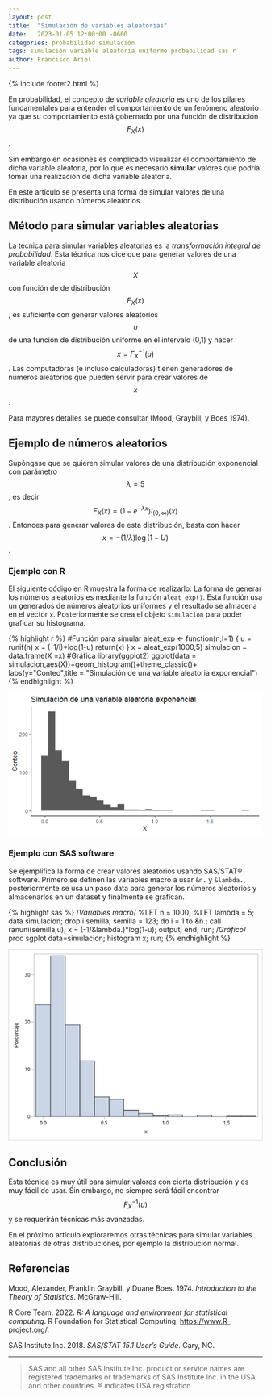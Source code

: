 ```yaml
---
layout: post
title:  "Simulación de variables aleatorias"
date:   2023-01-05 12:00:00 -0600
categories: probabilidad simulación
tags: simulación variable aleatoria uniforme probabilidad sas r  
author: Francisco Ariel
---
```


{% include footer2.html %}

En probabilidad, el concepto de _variable aleatoria_ es uno de los pilares fundamentales para entender el comportamiento de un fenómeno aleatorio ya que su comportamiento está gobernado por una función de distribución $$F_X(x)$$.

Sin embargo en ocasiones es complicado visualizar el comportamiento de dicha variable aleatoria, por lo que es necesario __simular__ valores que podría tomar una realización de dicha variable aleatoria.

En este artículo se presenta una forma de simular valores de una distribución usando números aleatorios.

## Método para simular variables aleatorias

La técnica para simular variables aleatorias es la _transformación integral de probabilidad_. Esta técnica nos dice que para generar valores de una variable aleatoria $$X$$ con función de de distribución $$F_X(x)$$, es suficiente con generar valores aleatorios $$u$$ de una función de distribución uniforme en el intervalo (0,1) y hacer $$x = F_X^{-1}(u)$$. Las computadoras (e incluso calculadoras) tienen generadores de números aleatorios que pueden servir para crear valores de $$x$$.

Para mayores detalles se puede consultar (Mood, Graybill, y Boes 1974).

## Ejemplo de números aleatorios

Supóngase que se quieren simular valores de una distribución exponencial con parámetro $$\lambda = 5$$, es decir $$F_X(x)=(1-e^{-\lambda x})I_{(0,\infty)}(x)$$. Entonces para generar valores de esta distribución, basta con hacer $$x = -(1/\lambda)\log (1-U)$$.

### Ejemplo con R

El siguiente código en R muestra la forma de realizarlo. La forma de generar los números aleatorios es mediante la función `aleat_exp()`. Esta función usa un generados de números aleatorios uniformes y el resultado se almacena en el vector `x`. Posteriormente se crea el objeto `simulacion` para poder graficar su histograma.

{% highlight r %}
#Función para simular
aleat_exp <- function(n,l=1) {
  u = runif(n)
  x = (-1/l)*log(1-u)
  return(x)
}
x = aleat_exp(1000,5)
simulacion = data.frame(X =x)
#Gráfica
library(ggplot2)
ggplot(data = simulacion,aes(X))+geom_histogram()+theme_classic()+
  labs(y="Conteo",title = "Simulación de una variable aleatoria exponencial")
{% endhighlight %}

![Histograma de la simulación con R](/assets/sim_r.png)

### Ejemplo con SAS software

Se ejemplifica la forma de crear valores aleatorios usando SAS/STAT® software. Primero se definen las variables macro a usar `&n.` y `&lambda.`, posteriormente se usa un paso data para generar los números aleatorios y almacenarlos en un dataset y finalmente se grafican.

{% highlight sas %}
/*Variables macro*/
%LET n = 1000;
%LET lambda = 5;
data simulacion;
    drop i semilla;
    semilla = 123;
    do i = 1 to &n.;
       call ranuni(semilla,u);
       x = (-1/&lambda.)*log(1-u);
       output;
    end;
run;
/*Gráfico*/
proc sgplot data=simulacion;
histogram x;
run;
{% endhighlight %}

![Histograma de la simulación con SAS](/assets/sim_sas.png)

## Conclusión

Esta técnica es muy útil para simular valores con cierta distribución y es muy fácil de usar. Sin embargo, no siempre será fácil encontrar $$F_X^{-1}(u)$$ y se requerirán técnicas más avanzadas.

En el próximo artículo exploraremos otras técnicas para simular variables aleatorias de otras distribuciones, por ejemplo la distribución normal.

## Referencias

Mood, Alexander, Franklin Graybill, y Duane Boes. 1974. _Introduction to the Theory of Statistics_. McGraw-Hill.

R Core Team. 2022. _R: A language and environment for statistical computing_. R Foundation for Statistical Computing. https://www.R-project.org/.

SAS Institute Inc. 2018. _SAS/STAT 15.1 User’s Guide_. Cary, NC.

----

> SAS and all other SAS Institute Inc. product or service names are registered trademarks or trademarks of SAS Institute Inc. in the USA and other countries. ® indicates USA registration.
